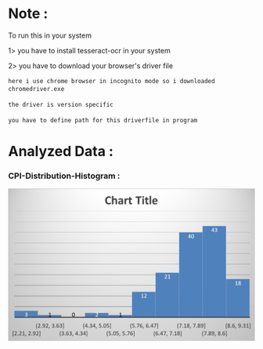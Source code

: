 # Note :

To run this in your system 

1> you have to install tesseract-ocr in your system

2> you have to download your browser's driver file

	here i use chrome browser in incognito mode so i downloaded chromedriver.exe
	
	the driver is version specific
	
	you have to define path for this driverfile in program


# Analyzed Data :
### CPI-Distribution-Histogram :
![Data](https://github.com/alloc7260/Result-Data-Analyzer/blob/main/students.gtu.ac.in/Picture1.png?raw=true "CPI-Distribution-Histogram")
